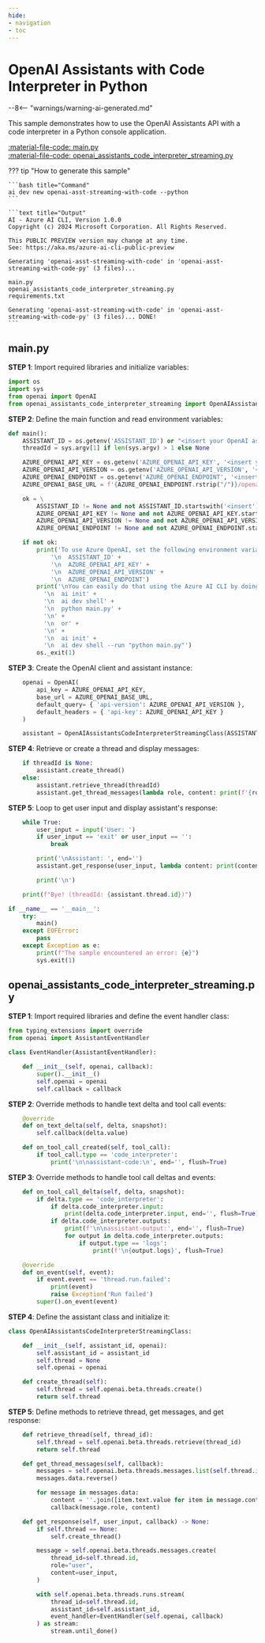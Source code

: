 ```yaml
---
hide:
- navigation
- toc
---
```

# OpenAI Assistants with Code Interpreter in Python

--8<-- "warnings/warning-ai-generated.md"

This sample demonstrates how to use the OpenAI Assistants API with a code interpreter in a Python console application.

[:material-file-code: main.py](https://raw.githubusercontent.com/robch/book-of-ai/main/docs/samples/openai-asst-streaming-with-code-py/main.py)  
[:material-file-code: openai_assistants_code_interpreter_streaming.py](https://raw.githubusercontent.com/robch/book-of-ai/main/docs/samples/openai-asst-streaming-with-code-py/openai_assistants_code_interpreter_streaming.py)  

??? tip "How to generate this sample"

    ```bash title="Command"
    ai dev new openai-asst-streaming-with-code --python
    ```

    ```text title="Output"
    AI - Azure AI CLI, Version 1.0.0
    Copyright (c) 2024 Microsoft Corporation. All Rights Reserved.

    This PUBLIC PREVIEW version may change at any time.
    See: https://aka.ms/azure-ai-cli-public-preview

    Generating 'openai-asst-streaming-with-code' in 'openai-asst-streaming-with-code-py' (3 files)...

    main.py
    openai_assistants_code_interpreter_streaming.py
    requirements.txt

    Generating 'openai-asst-streaming-with-code' in 'openai-asst-streaming-with-code-py' (3 files)... DONE!
    ```


## main.py

**STEP 1**: Import required libraries and initialize variables:

```python title="main.py"
import os
import sys
from openai import OpenAI
from openai_assistants_code_interpreter_streaming import OpenAIAssistantsCodeInterpreterStreamingClass
```

**STEP 2**: Define the main function and read environment variables:

```python title="main.py"
def main():
    ASSISTANT_ID = os.getenv('ASSISTANT_ID') or "<insert your OpenAI assistant ID here>"
    threadId = sys.argv[1] if len(sys.argv) > 1 else None

    AZURE_OPENAI_API_KEY = os.getenv('AZURE_OPENAI_API_KEY', '<insert your Azure OpenAI API key here>')
    AZURE_OPENAI_API_VERSION = os.getenv('AZURE_OPENAI_API_VERSION', '<insert your Azure OpenAI API version here>')
    AZURE_OPENAI_ENDPOINT = os.getenv('AZURE_OPENAI_ENDPOINT', '<insert your Azure OpenAI endpoint here>')
    AZURE_OPENAI_BASE_URL = f'{AZURE_OPENAI_ENDPOINT.rstrip("/")}/openai'

    ok = \
        ASSISTANT_ID != None and not ASSISTANT_ID.startswith('<insert') and \
        AZURE_OPENAI_API_KEY != None and not AZURE_OPENAI_API_KEY.startswith('<insert') and \
        AZURE_OPENAI_API_VERSION != None and not AZURE_OPENAI_API_VERSION.startswith('<insert') and \
        AZURE_OPENAI_ENDPOINT != None and not AZURE_OPENAI_ENDPOINT.startswith('<insert')

    if not ok:
        print('To use Azure OpenAI, set the following environment variables:\n' +
            '\n  ASSISTANT_ID' +
            '\n  AZURE_OPENAI_API_KEY' +
            '\n  AZURE_OPENAI_API_VERSION' +
            '\n  AZURE_OPENAI_ENDPOINT')
        print('\nYou can easily do that using the Azure AI CLI by doing one of the following:\n' +
          '\n  ai init' +
          '\n  ai dev shell' +
          '\n  python main.py' +
          '\n' +
          '\n  or' +
          '\n' +
          '\n  ai init' +
          '\n  ai dev shell --run "python main.py"')
        os._exit(1)
```

**STEP 3**: Create the OpenAI client and assistant instance:

```python title="main.py"
    openai = OpenAI(
        api_key = AZURE_OPENAI_API_KEY,
        base_url = AZURE_OPENAI_BASE_URL,
        default_query= { 'api-version': AZURE_OPENAI_API_VERSION },
        default_headers = { 'api-key': AZURE_OPENAI_API_KEY }
    )

    assistant = OpenAIAssistantsCodeInterpreterStreamingClass(ASSISTANT_ID, openai)
```

**STEP 4**: Retrieve or create a thread and display messages:

```python title="main.py"
    if threadId is None:
        assistant.create_thread()
    else:
        assistant.retrieve_thread(threadId)
        assistant.get_thread_messages(lambda role, content: print(f'{role.capitalize()}: {content}', end=''))
```

**STEP 5**: Loop to get user input and display assistant's response:

```python title="main.py"
    while True:
        user_input = input('User: ')
        if user_input == 'exit' or user_input == '':
            break

        print('\nAssistant: ', end='')
        assistant.get_response(user_input, lambda content: print(content, end=''))

        print('\n')

    print(f"Bye! (threadId: {assistant.thread.id})")

if __name__ == '__main__':
    try:
        main()
    except EOFError:
        pass
    except Exception as e:
        print(f"The sample encountered an error: {e}")
        sys.exit(1)
```

## openai_assistants_code_interpreter_streaming.py

**STEP 1**: Import required libraries and define the event handler class:

```python title="openai_assistants_code_interpreter_streaming.py"
from typing_extensions import override
from openai import AssistantEventHandler

class EventHandler(AssistantEventHandler):

    def __init__(self, openai, callback):
        super().__init__()
        self.openai = openai
        self.callback = callback
```

**STEP 2**: Override methods to handle text delta and tool call events:

```python title="openai_assistants_code_interpreter_streaming.py"
    @override
    def on_text_delta(self, delta, snapshot):
        self.callback(delta.value)

    def on_tool_call_created(self, tool_call):
        if tool_call.type == 'code_interpreter':
            print('\n\nassistant-code:\n', end='', flush=True)
```

**STEP 3**: Override methods to handle tool call deltas and events:

```python title="openai_assistants_code_interpreter_streaming.py"
    def on_tool_call_delta(self, delta, snapshot):
        if delta.type == 'code_interpreter':
            if delta.code_interpreter.input:
                print(delta.code_interpreter.input, end='', flush=True)
            if delta.code_interpreter.outputs:
                print(f'\n\nassistant-output:', end='', flush=True)
                for output in delta.code_interpreter.outputs:
                    if output.type == 'logs':
                        print(f'\n{output.logs}', flush=True)

    @override
    def on_event(self, event):
        if event.event == 'thread.run.failed':
            print(event)
            raise Exception('Run failed')
        super().on_event(event)
```

**STEP 4**: Define the assistant class and initialize it:

```python title="openai_assistants_code_interpreter_streaming.py"
class OpenAIAssistantsCodeInterpreterStreamingClass:

    def __init__(self, assistant_id, openai):
        self.assistant_id = assistant_id
        self.thread = None
        self.openai = openai

    def create_thread(self):
        self.thread = self.openai.beta.threads.create()
        return self.thread
```

**STEP 5**: Define methods to retrieve thread, get messages, and get response:

```python title="openai_assistants_code_interpreter_streaming.py"
    def retrieve_thread(self, thread_id):
        self.thread = self.openai.beta.threads.retrieve(thread_id)
        return self.thread

    def get_thread_messages(self, callback):
        messages = self.openai.beta.threads.messages.list(self.thread.id)
        messages.data.reverse()

        for message in messages.data:
            content = ''.join([item.text.value for item in message.content]) + '\n\n'
            callback(message.role, content)

    def get_response(self, user_input, callback) -> None:
        if self.thread == None:
            self.create_thread()

        message = self.openai.beta.threads.messages.create(
            thread_id=self.thread.id,
            role="user",
            content=user_input,
        )

        with self.openai.beta.threads.runs.stream(
            thread_id=self.thread.id,
            assistant_id=self.assistant_id,
            event_handler=EventHandler(self.openai, callback)
        ) as stream:
            stream.until_done()
```
